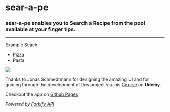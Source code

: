 # sear-a-pe
### sear-a-pe enables you to Search a Recipe from the pool available at your finger tips.
--------------------------

Example Seach:  
* Pizza
* Pasta

![](s1.gif)

Thanks to Jonas Schmedtmann for designing the amazing UI and for guiding through the development of this project via. his 
[Course](https://www.udemy.com/course/the-complete-javascript-course/) on **Udemy**.

Checkout the app on [Github Pages](https://rinkumonani.github.io/sear-a-pe/dist/index.html)

*Powered by [Forkify API](https://forkify-api.herokuapp.com/)*
